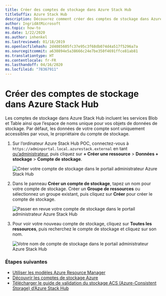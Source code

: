 ```yaml
---
title: Créer des comptes de stockage dans Azure Stack Hub
titleSuffix: Azure Stack Hub
description: Découvrez comment créer des comptes de stockage dans Azure Stack Hub.
author: IngridAtMicrosoft
ms.topic: how-to
ms.date: 1/22/2020
ms.author: inhenkel
ms.lastreviewed: 01/18/2019
ms.openlocfilehash: 2d4085605fc37e95c3f68db074d4a517f5296a7a
ms.sourcegitcommit: a630894e5a38666c24e7be350f4691ffce81ab81
ms.translationtype: HT
ms.contentlocale: fr-FR
ms.lasthandoff: 04/16/2020
ms.locfileid: "78367911"
---
```

# <a name="create-storage-accounts-in-azure-stack-hub"></a>Créer des comptes de stockage dans Azure Stack Hub

Les comptes de stockage dans Azure Stack Hub incluent les services Blob et Table ainsi que l’espace de noms unique pour vos objets de données de stockage. Par défaut, les données de votre compte sont uniquement accessibles par vous, le propriétaire du compte de stockage.

1. Sur l’ordinateur Azure Stack Hub POC, connectez-vous à `https://adminportal.local.azurestack.external` en tant [qu’administrateur](../asdk/asdk-connect.md), puis cliquez sur **+ Créer une ressource** > **Données + stockage** > **Compte de stockage**.

   ![Créer votre compte de stockage dans le portail administrateur Azure Stack Hub](media/azure-stack-provision-storage-account/image01.png)

2. Dans le panneau **Créer un compte de stockage**, tapez un nom pour votre compte de stockage. Créer un **Groupe de ressources** ou sélectionnez un groupe existant, puis cliquez sur **Créer** pour créer le compte de stockage.

   ![Passer en revue votre compte de stockage dans le portail administrateur Azure Stack Hub](media/azure-stack-provision-storage-account/image02.png)

3. Pour voir votre nouveau compte de stockage, cliquez sur **Toutes les ressources**, puis recherchez le compte de stockage et cliquez sur son nom.

    ![Votre nom de compte de stockage dans le portail administrateur Azure Stack Hub](media/azure-stack-provision-storage-account/image03.png)

### <a name="next-steps"></a>Étapes suivantes

- [Utiliser les modèles Azure Resource Manager](../user/azure-stack-arm-templates.md)
- [Découvrir les comptes de stockage Azure](/azure/storage/common/storage-create-storage-account)
- [Télécharger le guide de validation du stockage ACS (Azure-Consistent Storage) d’Azure Stack Hub](https://aka.ms/azurestacktp1doc)
